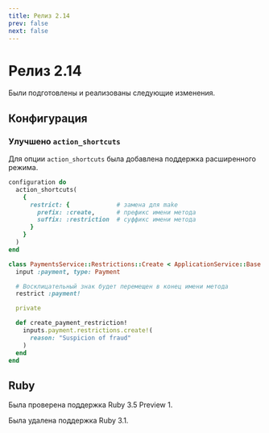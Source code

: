 ```yaml
---
title: Релиз 2.14
prev: false
next: false
---
```


# Релиз 2.14

Были подготовлены и реализованы следующие изменения.

## Конфигурация

### Улучшено `action_shortcuts`

Для опции `action_shortcuts` была добавлена поддержка расширенного режима.

```ruby
configuration do
  action_shortcuts(
    {
      restrict: {             # замена для make
        prefix: :create,      # префикс имени метода
        suffix: :restriction  # суффикс имени метода
      }
    }
  )
end
```

```ruby
class PaymentsService::Restrictions::Create < ApplicationService::Base
  input :payment, type: Payment

  # Восклицательный знак будет перемещен в конец имени метода
  restrict :payment!

  private

  def create_payment_restriction!
    inputs.payment.restrictions.create!(
      reason: "Suspicion of fraud"
    )
  end
end
```

## Ruby

Была проверена поддержка Ruby 3.5 Preview 1.

Была удалена поддержка Ruby 3.1.

